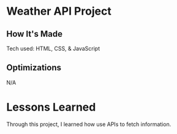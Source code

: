 # Weather API Project

## How It's Made
Tech used: HTML, CSS, & JavaScript

## Optimizations
N/A

# Lessons Learned
Through this project, I learned how use APIs to fetch information.
